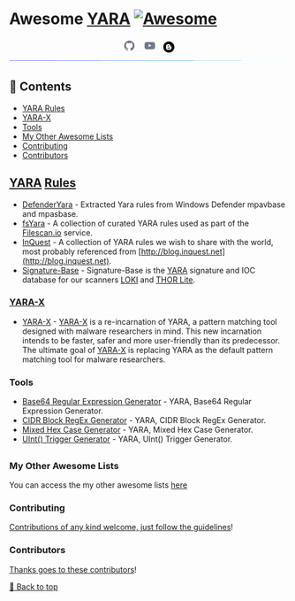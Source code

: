 # Awesome [YARA](https://en.wikipedia.org/wiki/YARA) [![Awesome](https://awesome.re/badge.svg)](https://awesome.re)
<p align="center">
    <a href="https://github.com/cybersecurity-dev/"><img height="25" src="https://github.com/cybersecurity-dev/cybersecurity-dev/blob/main/assets/github.svg" alt="GitHub"></a>
    &nbsp;
    <a href="https://www.youtube.com/@CyberThreatDefence"><img height="25" src="https://github.com/cybersecurity-dev/cybersecurity-dev/blob/main/assets/youtube.svg" alt="YouTube"></a>
    &nbsp;
    <a href="https://cyberthreatdefence.com/my_awesome_lists"><img height="20" src="https://github.com/cybersecurity-dev/cybersecurity-dev/blob/main/assets/blog.svg" alt="My Awesome Lists"></a>
    <img src="https://github.com/cybersecurity-dev/cybersecurity-dev/blob/main/assets/bar.gif">
</p>


## 📖 Contents
- [YARA Rules](#yara-rules)
- [YARA-X](#yara-x)
- [Tools](#tools)
- [My Other Awesome Lists](#my-other-awesome-lists)
- [Contributing](#contributing)
- [Contributors](#contributors)

## [YARA](https://github.com/VirusTotal/yara) [Rules](https://yara.readthedocs.io/en/latest/)
- [DefenderYara](https://github.com/roadwy/DefenderYara) - Extracted Yara rules from Windows Defender mpavbase and mpasbase.
- [fsYara](https://github.com/filescanio/fsYara) - A collection of curated YARA rules used as part of the [Filescan.io](https://www.filescan.io/) service.
- [InQuest](https://github.com/InQuest/yara-rules) - A collection of YARA rules we wish to share with the world, most probably referenced from [http://blog.inquest.net](http://blog.inquest.net).
- [Signature-Base](https://github.com/Neo23x0/signature-base) - Signature-Base is the [YARA](https://virustotal.github.io/yara/) signature and IOC database for our scanners [LOKI](https://github.com/Neo23x0/Loki) and [THOR Lite](https://www.nextron-systems.com/thor-lite/).

### [YARA-X](https://github.com/VirusTotal/yara-x)
- [YARA-X](https://github.com/VirusTotal/yara-x) - [YARA-X](https://virustotal.github.io/yara-x/blog/) is a re-incarnation of YARA, a pattern matching tool designed with malware researchers in mind. This new incarnation intends to be faster, safer and more user-friendly than its predecessor. The ultimate goal of [YARA-X](https://virustotal.github.io/yara-x/) is replacing YARA as the default pattern matching tool for malware researchers.

### Tools
- [Base64 Regular Expression Generator](https://labs.inquest.net/tools/yara/b64-regexp-generator) - YARA, Base64 Regular Expression Generator.
- [CIDR Block RegEx Generator](https://labs.inquest.net/tools/yara/iq-cidr2regexp) - YARA, CIDR Block RegEx Generator.
- [Mixed Hex Case Generator](https://labs.inquest.net/tools/yara/iq-mixed-case) - YARA, Mixed Hex Case Generator.
- [UInt() Trigger Generator](https://labs.inquest.net/tools/yara/iq-uint-trigger) - YARA, UInt() Trigger Generator.

##

### My Other Awesome Lists
You can access the my other awesome lists [here](https://cyberthreatdefence.com/my_awesome_lists)

### Contributing
[Contributions of any kind welcome, just follow the guidelines](contributing.md)!

### Contributors
[Thanks goes to these contributors](https://github.com/cybersecurity-dev/awesome-yara/graphs/contributors)!

[🔼 Back to top](#awesome-yara-)
